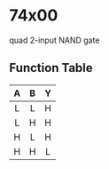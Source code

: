# 74x00

quad 2-input NAND gate

## Function Table

| A   | B   | Y   |
|:---:|:---:|:---:|
| L   | L   | H   |
| L   | H   | H   |
| H   | L   | H   |
| H   | H   | L   |
